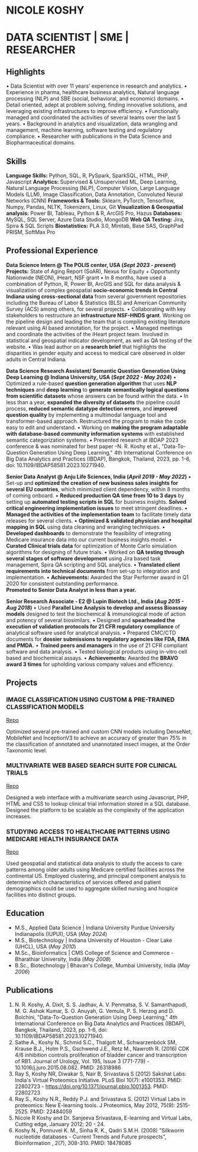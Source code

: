 # NICOLE KOSHY

# DATA SCIENTIST | SME | RESEARCHER


## Highlights

•	Data Scientist with over 11 years’ experience in research and analytics.
•	Experience in pharma, healthcare business analytics, Natural language processing (NLP) and SBE (social, behavioral, and economic) domains.
•	Detail oriented, adept at problem solving, finding innovative solutions, and leveraging existing infrastructures to improve efficiency. 
•	Functionally managed and coordinated the activities of several teams over the last 5 years. 
•	Background in analytics and visualization, data wrangling and management, machine learning, software testing and regulatory compliance. 
•	Researcher with publications in the Data Science and Biopharmaceutical domains.



## Skills

**Language Skills:** Python, SQL, R, PySpark, SparkSQL, HTML, PHP, Javascript
**Analytics:** Supervised & Unsupervised ML, Deep Learning, Natural Language Processing (NLP), Computer Vision, Large Language Models (LLM), Image Classification, Data Annotation, Convoluted Neural Networks (CNN)
**Frameworks & Tools:** Sklearn, PyTorch, Tensorflow, Numpy, Pandas, NLTK, Tokenizers, Linux, Git
**Visualization & Geospatial analysis:** Power BI, Tableau, Python & R, ArcGIS Pro, Hazus
**Databases:** MySQL, SQL Server, Azure Data Studio, MongoDB
**Web QA Testing:** Jira, Spira & SQL Scripts
**Biostatistics:** PLA 3.0, Minitab, Base SAS, GraphPad PRISM, SoftMax Pro



## Professional Experience

**Data Science Intern @ The POLIS center, USA (_Sept 2023 - present_)**
**Projects:** State of Aging Report (SoAR), Nexus for Equity + Opportunity Nationwide (NEON), iHeart, NSF grant
•	In 8 months, have used a combination of Python, R, Power BI, ArcGIS and SQL for data analysis & visualization of complex geospatial **socio-economic trends in Central Indiana using cross-sectional data** from several government repositories including the    Bureau of Labor & Statistics (BLS) and American Community Survey (ACS) among others, for several projects. 
•	Collaborating with key stakeholders to restructure an **infrastructure NSF-HNDS grant**. Working on the pipeline design and leading the team that is compiling existing literature relevant using AI based annotation, for the project.
•	Managed meetings and coordinate the activities of the iHeart project team. Involved in statistical and geospatial indicator development, as well as QA testing of the website.
•	Was lead author on a **research brief** that highlights the disparities in gender equity and access to medical care observed in older adults in Central Indiana. 


**Data Science Research Assistant/ Semantic Question Generation Using Deep Learning @ Indiana University, USA (_Sept 2022 - May 2024_)**
•	Optimized a rule-based **question generation algorithm** that uses **NLP techniques** and **deep learning** to **generate semantically logical questions from scientific datasets** whose answers can be found within the data.
•	In less than a year, **expanded the diversity of datasets** the pipeline could process, **reduced semantic datatype detection errors**, and **improved question quality** by implementing a multimodal language tool and transformer-based approach. Restructured the program to make the code easy to edit and understand.
•	Working on **making the program adaptable with database-based community information systems** with established semantic categorization systems.
•	Presented research at IBDAP 2023 conference & was nominated for best paper –N. R. Koshy et al., "Data-To-Question Generation Using Deep Learning," 4th International Conference on Big Data Analytics and Practices (IBDAP), Bangkok, Thailand, 2023, pp. 1-6, doi: 10.1109/IBDAP58581.2023.10271940.


**Senior Data Analyst @ Anju Life Sciences, India (_April 2019 - May 2022_)**
•	Set-up and **optimized the creation of new business sales insights for several EU countries**, which minimized client dependency, within 8 months of coming onboard.
•	**Reduced production QA time from 10 to 3 days** by setting up **automated testing scripts in SQL** for business insights. 
    **Solved critical engineering implementation issues** to meet stringent deadlines.
•	**Managed the activities of the implementation team** to facilitate timely data releases for several clients.
•	**Optimized & validated physician and hospital mapping in SQL** using data cleaning and wrangling techniques. 
•	**Developed dashboards** to demonstrate the feasibility of integrating Medicare insurance data into our current business insights model.
•	**Curated Clinical trials data** for optimization of Monte Carlo simulation algorithms for designing of future trials.
•	Worked on **QA testing through several stages of software development** using Jira based task management, Spira QA scripting and SQL analytics.
•	**Translated client requirements into technical documents** from set-up to integration and implementation.
•	**Achievements:** Awarded the Star Performer award in Q1 2020 for consistent outstanding performance.                         
    **Promoted to Senior Data Analyst in less than a year.**


**Senior Research Associate - E2 @ Lupin Biotech Ltd., India (_Aug 2015 - Aug 2018_)**
•	Used **Parallel Line Analysis to develop and assess Bioassay models** designed to test the biochemical & immunological mode of action and potency of several biosimilars.
•	Designed and **spearheaded the execution of validation protocols for 21 CFR regulatory compliance** of analytical software used for analytical analysis. 
•	Prepared CMC/CTD documents for **dossier submissions to regulatory agencies like FDA, EMA and PMDA.**
•	**Trained peers and managers** in the use of 21 CFR compliant software and data analysis.
•	Tested biological products using in-vitro cell based and biochemical assays.
•	**Achievements:** Awarded the **BRAVO award 3 times** for upholding various company values and efficiency.



## Projects

### IMAGE CLASSIFICATION USING CUSTOM & PRE-TRAINED CLASSIFICATION MODELS
[Repo](https://github.com/NicoleK286/Insect-Image-Classification-Object-Detection)

Optimized several pre-trained and custom CNN models including DenseNet, MobileNet and InceptionV3 to achieve an accuracy of greater than 75% in the classification of annotated and unannotated insect images, at the Order Taxonomic level.

### MULTIVARIATE WEB BASED SEARCH SUITE FOR CLINICAL TRIALS
[Repo](https://github.com/NicoleK286/Clinical-Trial-Search-Suite)

Designed a web interface with a multivariate search using Javascript, PHP, HTML and CSS to lookup clinical trial information stored in a SQL database. Designed the platform to be scalable as the complexity of the application increases.

### STUDYING ACCESS TO HEALTHCARE PATTERNS USING MEDICARE HEALTH INSURANCE DATA
[Repo](https://github.com/NicoleK286/Medicare_Project)

Used geospatial and statistical data analysis to study the access to care patterns among older adults using Medicare certified facilities across the continental US. 
Employed clustering, and principal component analysis to determine which characteristics of services offered and patient demographics could be used to aggregate skilled nursing and hospice facilities into distinct groups.


## Education
- M.S., Applied Data Science	| Indiana University Purdue University Indianapolis (IUPUI), USA (_May 2024_)
- M.S., Biotechnology	| Indiana University of Houston - Clear Lake (UHCL), USA (_May 2010_)
- M.Sc., Bioinformatics	| CMS College of Science and Commerce - Bharathiar University, India (_May 2008_)
- B.Sc., Biotechnology	| Bhavan's College, Mumbai University, India (_May 2006_)


## Publications
1. N. R. Koshy, A. Dixit, S. S. Jadhav, A. V. Penmatsa, S. V. Samanthapudi, M. G. Ashok Kumar, S. O. Anuyah, G. Vemula, P. S. Herzog and D. Bolchini, "Data-To-Question Generation Using Deep Learning," 4th International Conference on Big Data Analytics and Practices (IBDAP), Bangkok, Thailand, 2023, pp. 1-6, doi: 10.1109/IBDAP58581.2023.10271940.
2. Sathe A., Koshy N., Schmid S.C., Thalgott M., Schwarzenböck SM, Krause B.J., Holm P.S., Gschwend J.E., Retz M., Nawroth R. (2016) CDK 4/6 inhibition controls proliferation of bladder cancer and transcription of RB1. Journal of Urology, Vol. 195, Issue 3 (771-779) - 10.1016/j.juro.2015.08.082. PMID: 26318986
3. Ray S, Koshy NR, Diwakar S, Nair B, Srivastava S (2012) Sakshat Labs: India's Virtual Proteomics Initiative. PLoS Biol 10(7): e1001353. PMID: 22802723 - https://doi.org/10.1371/journal.pbio.1001353. PMID: 22802723
4. Ray S., Koshy N.R., Reddy P.J. and Srivastava S. (2012) Virtual Labs in proteomics: New E-learning tools. J Proteomics, May 2012, 75(9): 2515-2525. PMID: 22484059
5. Nicole R Koshy and Dr. Sanjeeva Srivastava, E-learning and Virtual Labs, Cutting edge, January 2012; 20 - 24.
6. Koshy N., Ponnuvel K. M., Sinha R. K., Qadri S.M.H. (2008) "Silkworm nucleotide databases - Current Trends and Future prospects", Bioinformation , 2(7), 308-310. PMID: 18478085
